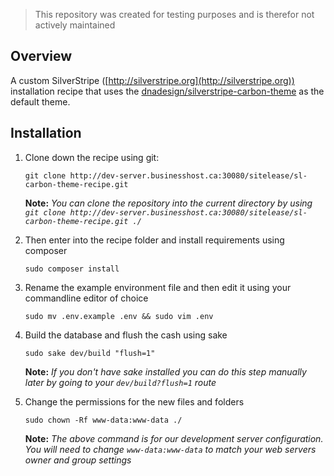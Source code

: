 >This repository was created for testing purposes and is therefor not actively maintained



## Overview

A custom SilverStripe ([http://silverstripe.org](http://silverstripe.org)) installation recipe
 that uses the [dnadesign/silverstripe-carbon-theme](https://github.com/dnadesign/silverstripe-carbon-theme) 
 as the default theme.

## Installation ##


1. Clone down the recipe using git:

    ```
    git clone http://dev-server.businesshost.ca:30080/sitelease/sl-carbon-theme-recipe.git
    ```
    
    **Note:** _You can clone the repository into the current directory by using
     `git clone http://dev-server.businesshost.ca:30080/sitelease/sl-carbon-theme-recipe.git ./`_


2. Then enter into the recipe folder and install requirements using composer
    
    ```
    sudo composer install
    ```
    
3. Rename the example environment file and then edit it using your commandline editor of choice
    
    ```
    sudo mv .env.example .env && sudo vim .env
    ```
    
4. Build the database and flush the cash using sake
    
    ```
    sudo sake dev/build "flush=1"
    ```
    **Note:** _If you don't have sake installed you can do this step manually 
    later by going to your `dev/build?flush=1` route_

5. Change the permissions for the new files and folders
    
    ```
    sudo chown -Rf www-data:www-data ./
    ```
    **Note:** _The above command is for our development server configuration.
     You will need to change `www-data:www-data` to match your web servers
     owner and group settings_
       
